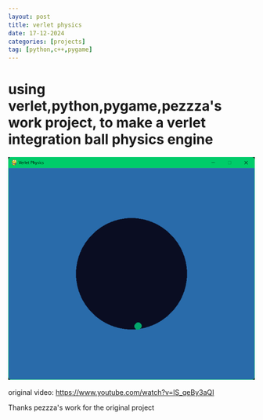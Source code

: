 ```yaml
---
layout: post
title: verlet physics
date: 17-12-2024
categories: [projects]
tag: [python,c++,pygame]
---
```


# using verlet,python,pygame,pezzza's work  project, to make a verlet integration ball physics engine

![screenshot](https://github.com/thepotato0/thepotato0.github.io/blob/main/screenshot.png?raw=true)  

original video: https://www.youtube.com/watch?v=lS_qeBy3aQI

Thanks pezzza's work for the original project



